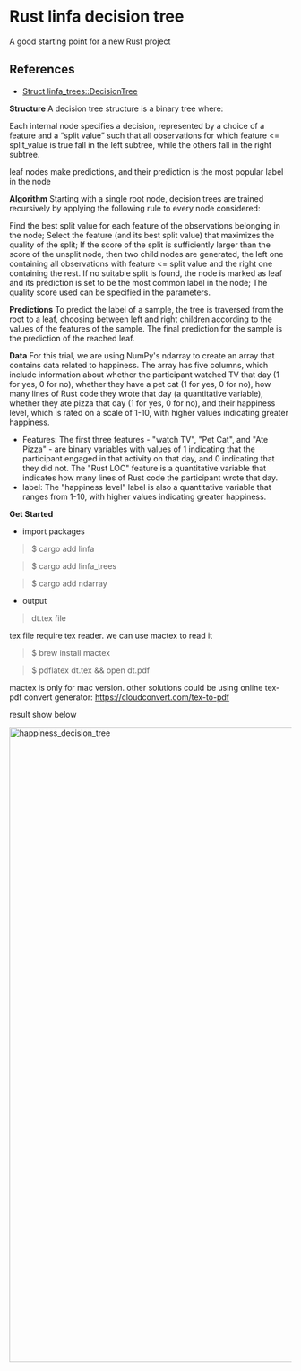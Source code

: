 # Rust linfa decision tree
A good starting point for a new Rust project

## References

* [Struct linfa_trees::DecisionTree](https://docs.rs/linfa-trees/latest/linfa_trees/struct.DecisionTree.html)

**Structure**
A decision tree structure is a binary tree where:

Each internal node specifies a decision, represented by a choice of a feature and a “split value” such that all observations for which feature <= split_value is true fall in the left subtree, while the others fall in the right subtree.

leaf nodes make predictions, and their prediction is the most popular label in the node

**Algorithm**
Starting with a single root node, decision trees are trained recursively by applying the following rule to every node considered:

Find the best split value for each feature of the observations belonging in the node;
Select the feature (and its best split value) that maximizes the quality of the split;
If the score of the split is sufficiently larger than the score of the unsplit node, then two child nodes are generated, the left one containing all observations with feature <= split value and the right one containing the rest.
If no suitable split is found, the node is marked as leaf and its prediction is set to be the most common label in the node;
The quality score used can be specified in the parameters.

**Predictions**
To predict the label of a sample, the tree is traversed from the root to a leaf, choosing between left and right children according to the values of the features of the sample. The final prediction for the sample is the prediction of the reached leaf.

**Data**
For this trial, we are using NumPy's ndarray to create an array that contains data related to happiness. The array has five columns, which include information about whether the participant watched TV that day (1 for yes, 0 for no), whether they have a pet cat (1 for yes, 0 for no), how many lines of Rust code they wrote that day (a quantitative variable), whether they ate pizza that day (1 for yes, 0 for no), and their happiness level, which is rated on a scale of 1-10, with higher values indicating greater happiness.

* Features:
The first three features - "watch TV", "Pet Cat", and "Ate Pizza" - are binary variables with values of 1 indicating that the participant engaged in that activity on that day, and 0 indicating that they did not. The "Rust LOC" feature is a quantitative variable that indicates how many lines of Rust code the participant wrote that day. 
* label:
The "happiness level" label is also a quantitative variable that ranges from 1-10, with higher values indicating greater happiness.

**Get Started**

* import packages

> $ cargo add linfa

> $ cargo add linfa_trees 

> $ cargo add ndarray 

* output
> dt.tex file

tex file require tex reader. we can use mactex to read it 
> $ brew install mactex

> $ pdflatex dt.tex && open dt.pdf

mactex is only for mac version. 
other solutions could be using online tex-pdf convert generator: https://cloudconvert.com/tex-to-pdf

result show below 

<img width="1134" alt="happiness_decision_tree" src="https://user-images.githubusercontent.com/43226003/220675018-ba5837d6-c9ba-4458-9a39-a3ab7d517c5b.png">
